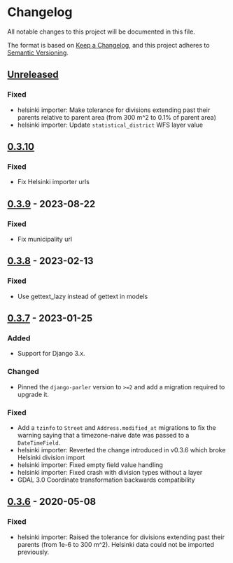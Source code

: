 # Changelog

All notable changes to this project will be documented in this file.

The format is based on [Keep a Changelog](https://keepachangelog.com/en/1.0.0/),
and this project adheres to [Semantic Versioning](https://semver.org/spec/v2.0.0.html).

## [Unreleased]
### Fixed
- helsinki importer: Make tolerance for divisions extending past their parents relative to parent
  area (from 300 m^2 to 0.1% of parent area)
- helsinki importer: Update `statistical_district` WFS layer value

## [0.3.10]
### Fixed
- Fix Helsinki importer urls

## [0.3.9] - 2023-08-22
### Fixed
- Fix municipality url

## [0.3.8] - 2023-02-13
### Fixed
- Use gettext_lazy instead of gettext in models

## [0.3.7] - 2023-01-25
### Added
- Support for Django 3.x.

### Changed
- Pinned the `django-parler` version to `>=2` and add a migration required to upgrade it.

### Fixed
- Add a `tzinfo` to `Street` and `Address.modified_at` migrations to fix the warning
saying that a timezone-naive date was passed to a `DateTimeField`.
- helsinki importer: Reverted the change introduced in v0.3.6 which broke Helsinki division import
- helsinki importer: Fixed empty field value handling
- helsinki importer: Fixed crash with division types without a layer
- GDAL 3.0 Coordinate transformation backwards compatibility

## [0.3.6] - 2020-05-08

### Fixed
- helsinki importer: Raised the tolerance for divisions extending past their
  parents (from 1e-6 to 300 m^2). Helsinki data could not be imported previously.

[unreleased]: https://github.com/City-of-Helsinki/django-munigeo/compare/v0.3.10...HEAD
[0.3.10]: https://github.com/City-of-Helsinki/django-munigeo/compare/v0.3.9...v0.3.10
[0.3.9]: https://github.com/City-of-Helsinki/django-munigeo/compare/v0.3.8...v0.3.9
[0.3.8]: https://github.com/City-of-Helsinki/django-munigeo/compare/v0.3.7...v0.3.8
[0.3.7]: https://github.com/City-of-Helsinki/django-munigeo/compare/v0.3.6...v0.3.7
[0.3.6]: https://github.com/City-of-Helsinki/django-munigeo/compare/v0.3.5...v0.3.6
